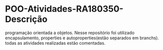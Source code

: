 # POO-Atividades-RA180350-Descrição
programação orientada a objetos.
Nesse repositório foi utilizado encapsulamento, properties e autoproperties(estão separados em branchs).
todas as atividades realizadas estão comentadas.

